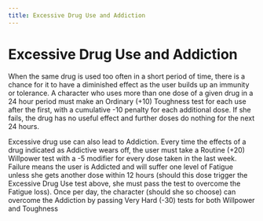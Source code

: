 ```yaml
---
title: Excessive Drug Use and Addiction
---
```

# Excessive Drug Use and Addiction 

When the same drug is used too often in a short period of time, there is a chance for it to have a diminished effect as the user builds up an immunity or tolerance. A character who uses more than one dose of a given drug in a 24 hour period must make an Ordinary (+10) Toughness test for each use after the first, with a cumulative -10 penalty for each additional dose. If she fails, the drug has no useful effect and further doses do nothing for the next 24 hours.

Excessive drug use can also lead to Addiction. Every time the effects of a drug indicated as Addictive wears off, the user must take a Routine (+20) Willpower test with a -5 modifier for every dose taken in the last week. Failure means the user is Addicted and will suffer one level of Fatigue unless she gets another dose within 12 hours (should this dose trigger the Excessive Drug Use test above, she must pass the test to overcome the Fatigue loss). Once per day, the character (should she so choose) can overcome the Addiction by passing Very Hard (-30) tests for both Willpower and Toughness
